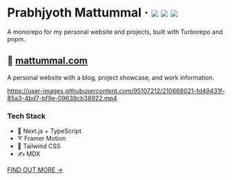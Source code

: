 <div>
  <h1>
    Prabhjyoth Mattummal
    &middot;
    <img src="https://img.shields.io/website?style=flat-square&url=https%3A%2F%2Fwww.mattummal.com"/>
    <img src="https://img.shields.io/github/deployments/enjidev/mattummal.com/production?label=production&style=flat-square"/>
    <img src="https://img.shields.io/github/commit-activity/m/enjidev/mattummal.com?style=flat-square"/>
  </h1>
</div>

A monorepo for my personal website and projects, built with Turborepo and pnpm.

## 📘 [mattummal.com](https://www.mattummal.com)

A personal website with a blog, project showcase, and work information.

https://user-images.githubusercontent.com/95107212/210668021-fd49431f-85a3-4bd7-bf9e-09639cb38922.mp4

### Tech Stack

- 🚀 Next.js + TypeScript
- ➰ Framer Motion
- 🍃 Tailwind CSS
- ✍ MDX

[FIND OUT MORE →](apps/enji.dev)
